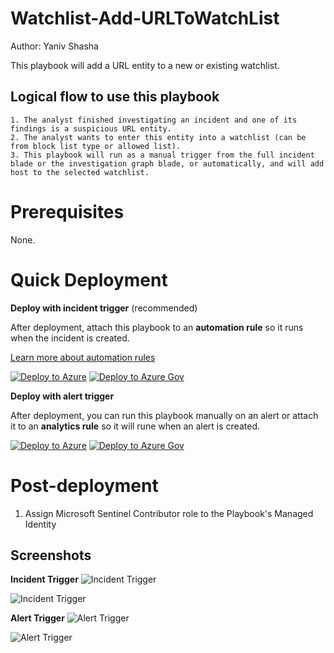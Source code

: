 #  Watchlist-Add-URLToWatchList

Author: Yaniv Shasha

This playbook will add a URL entity to a new or existing watchlist.
 
## Logical flow to use this playbook

	1. The analyst finished investigating an incident and one of its findings is a suspicious URL entity.
	2. The analyst wants to enter this entity into a watchlist (can be from block list type or allowed list).
	3. This playbook will run as a manual trigger from the full incident blade or the investigation graph blade, or automatically, and will add host to the selected watchlist.

# Prerequisites

None.

# Quick Deployment
**Deploy with incident trigger** (recommended)

After deployment, attach this playbook to an **automation rule** so it runs when the incident is created.

[Learn more about automation rules](https://docs.microsoft.com/azure/sentinel/automate-incident-handling-with-automation-rules#creating-and-managing-automation-rules)

[![Deploy to Azure](https://aka.ms/deploytoazurebutton)](https://portal.azure.com/#create/Microsoft.Template/uri/https%3A%2F%2Fraw.githubusercontent.com%2FAzure%2FAzure-Sentinel%2Fmaster%2FSolutions%2FWatchlists%20Utilities%2FPlaybooks%2FWatchlist-Add-URLToWatchList%2Furl-incident-trigger%2Fazuredeploy.json) [![Deploy to Azure Gov](https://aka.ms/deploytoazuregovbutton)](https://portal.azure.us/#create/Microsoft.Template/uri/https%3A%2F%2Fraw.githubusercontent.com%2FAzure%2FAzure-Sentinel%2Fmaster%2FSolutions%2FWatchlists%20Utilities%2FPlaybooks%2FWatchlist-Add-URLToWatchList%2Furl-incident-trigger%2Fazuredeploy.json)

**Deploy with alert trigger**

After deployment, you can run this playbook manually on an alert or attach it to an **analytics rule** so it will rune when an alert is created.

[![Deploy to Azure](https://aka.ms/deploytoazurebutton)](https://portal.azure.com/#create/Microsoft.Template/uri/https%3A%2F%2Fraw.githubusercontent.com%2FAzure%2FAzure-Sentinel%2Fmaster%2FSolutions%2FWatchlists%20Utilities%2FPlaybooks%2FWatchlist-Add-URLToWatchList%2Furl-alert-trigger%2Fazuredeploy.json) [![Deploy to Azure Gov](https://aka.ms/deploytoazuregovbutton)](https://portal.azure.us/#create/Microsoft.Template/uri/https%3A%2F%2Fraw.githubusercontent.com%2FAzure%2FAzure-Sentinel%2Fmaster%2FSolutions%2FWatchlists%20Utilities%2FPlaybooks%2FWatchlist-Add-URLToWatchList%2Furl-alert-trigger%2Fazuredeploy.json)


# Post-deployment
1. Assign Microsoft Sentinel Contributor role to the Playbook's Managed Identity

## Screenshots
**Incident Trigger**
![Incident Trigger](https://raw.githubusercontent.com/Azure/Azure-Sentinel/master/Solutions/Watchlists%20Utilities/Playbooks/Watchlist-Add-URLToWatchList/url-incident-trigger/images/incidentTrigger-light.png)

![Incident Trigger](https://raw.githubusercontent.com/Azure/Azure-Sentinel/master/Solutions/Watchlists%20Utilities/Playbooks/Watchlist-Add-URLToWatchList/url-incident-trigger/images/incidentTrigger-dark.png)

**Alert Trigger**
![Alert Trigger](https://raw.githubusercontent.com/Azure/Azure-Sentinel/master/Solutions/Watchlists%20Utilities/Playbooks/Watchlist-Add-URLToWatchList/url-alert-trigger/images/alertTrigger-light.png)

![Alert Trigger](https://raw.githubusercontent.com/Azure/Azure-Sentinel/master/Solutions/Watchlists%20Utilities/Playbooks/Watchlist-Add-URLToWatchList/url-alert-trigger/images/alertTrigger-dark.png)